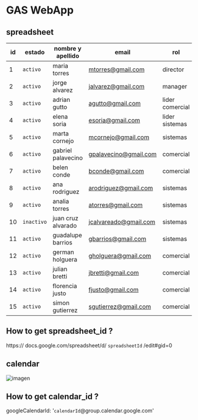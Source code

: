 # GAS WebApp

## spreadsheet


id	  |   estado   |   nombre y apellido	|   email	                  |   rol             |
------|------------|----------------------|---------------------------|-------------------|
1	    |  `activo`  |   maria torres      	|   mtorres@gmail.com	      |   director        |
2	    |  `activo`  |   jorge alvarez	    |   jalvarez@gmail.com	    |   manager         |
3	    |  `activo`  |   adrian gutto	      |   agutto@gmail.com	      |   lider comercial |
4	    |  `activo`  |   elena soria	      |   esoria@gmail.com	      |   lider sistemas  |
5	    |  `activo`  |   marta cornejo	    |   mcornejo@gmail.com	    |   sistemas        |
6	    |  `activo`  |   gabriel palavecino	|   gpalavecino@gmail.com	  |   comercial       |
7	    |  `activo`  |   belen conde	      |   bconde@gmail.com	      |   comercial       |
8	    |  `activo`  |   ana rodriguez	    |   arodriguez@gmail.com	  |   sistemas        |
9	    |  `activo`  |   analia torres	    |   atorres@gmail.com	      |   sistemas        |
10	  | `inactivo` |   juan cruz alvarado	|   jcalvareado@gmail.com	  |   sistemas        |
11	  |  `activo`  |   guadalupe barrios	|   gbarrios@gmail.com	    |   sistemas        |
12	  |  `activo`  |   german holguera	  |   gholguera@gmail.com	    |   comercial       |
13	  |  `activo`  |   julian bretti	    |   jbretti@gmail.com	      |   comercial       |
14	  |  `activo`  |   florencia justo	  |   fjusto@gmail.com	      |   comercial       |
15	  |  `activo`  |   simon gutierrez    |   sgutierrez@gmail.com	  |   comercial       |

## How to get spreadsheet_id ?
https:// docs.google.com/spreadsheet/d/ `spreadsheetId` /edit#gid=0

## calendar
![imagen](https://user-images.githubusercontent.com/58560797/227801340-d8ef7e3a-2890-49af-9e41-baea3b5d0f9e.png)

## How to get calendar_id ?
googleCalendarId: '`calendarId`@group.calendar.google.com'
